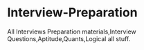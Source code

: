 # Interview-Preparation
All Interviews Preparation materials,Interview Questions,Aptitude,Quants,Logical all stuff.
